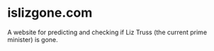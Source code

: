 # islizgone.com
A website for predicting and checking if Liz Truss (the current prime minister) is gone. 
